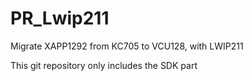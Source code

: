 # PR_Lwip211
Migrate XAPP1292 from KC705 to VCU128, with LWIP211

This git repository only includes the SDK part
